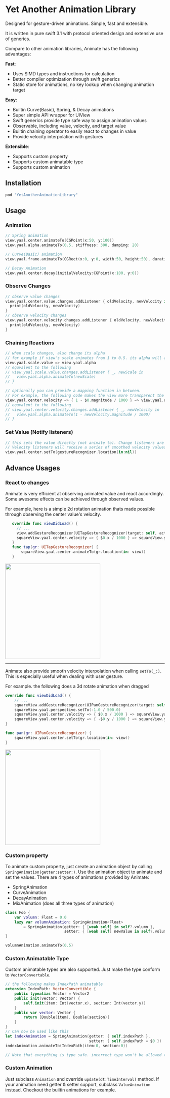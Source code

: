 # Yet Another Animation Library

Designed for gesture-driven animations. Simple, fast and extensible. 

It is written in pure swift 3.1 with protocol oriented design and extensive use of generics.

Compare to other animation libraries, Animate has the following advantages:

**Fast**: 
  * Uses SIMD types and instructions for calculation
  * Better compiler optimization through swift generics
  * Static store for animations, no key lookup when changing animation target

**Easy**:
  * Builtin Curve(Basic), Spring, & Decay animations
  * Super simple API wrapper for UIView
  * Swift generics provide type safe way to assign animation values
  * Observable, including value, velocity, and target value
  * Builtin chaining operator to easily react to changes in value
  * Provide velocity interpolation with gestures

**Extensible**:
  * Supports custom property
  * Supports custom animatable type
  * Supports custom animation

## Installation

```ruby
pod "YetAnotherAnimationLibrary"
```

## Usage

### Animation

```swift
// Spring animation
view.yaal.center.animateTo(CGPoint(x:50, y:100))
view.yaal.alpha.animateTo(0.5, stiffness: 300, damping: 20)

// Curve(Basic) animation
view.yaal.frame.animateTo(CGRect(x:0, y:0, width:50, height:50), duration:0.5, curve: .linear)

// Decay Animation
view.yaal.center.decay(initialVelocity:CGPoint(x:100, y:0))
```

### Observe Changes

```swift
// observe value changes
view.yaal.center.value.changes.addListener { oldVelocity, newVelocity in
  print(oldVelocity, newVelocity)
}
// observe velocity changes
view.yaal.center.velocity.changes.addListener { oldVelocity, newVelocity in
  print(oldVelocity, newVelocity)
}
```

### Chaining Reactions
```swift
// when scale changes, also change its alpha
// for example if view's scale animates from 1 to 0.5. its alpha will animate to 0.5 as well
view.yaal.scale.value => view.yaal.alpha
// equvalent to the following
// view.yaal.scale.value.changes.addListener { _, newScale in
//   view.yaal.alpha.animateTo(newScale)
// }

// optionally you can provide a mapping function in between.
// For example, the following code makes the view more transparent the faster it is moving
view.yaal.center.velocity => { 1 - $0.magnitude / 1000 } => view.yaal.alpha
// equvalent to the following
// view.yaal.center.velocity.changes.addListener { _, newVelocity in
//   view.yaal.alpha.animateTo(1 - newVelocity.magnitude / 1000)
// }
```

### Set Value (Notify listeners)
```swift
// this sets the value directly (not animate to). Change listeners are called.
// Velocity listeners will receive a series of smoothed velocity values.
view.yaal.center.setTo(gestureRecognizer.location(in:nil))
```

## Advance Usages

### React to changes
Animate is very efficient at observing animated value and react accordingly. Some awesome effects can be achieved through observed values.

For example, here is a simple 2d rotation animation thats made possible through observing the center value's velocity.
```swift
   override func viewDidLoad() {
     // ...
     view.addGestureRecognizer(UITapGestureRecognizer(target: self, action: #selector(tap(gr:))))
     squareView.yaal.center.velocity => { $0.x / 1000 } => squareView.yaal.rotation
   }
   func tap(gr: UITapGestureRecognizer) {
       squareView.yaal.center.animateTo(gr.location(in: view))
   }
```
<img src="https://cloud.githubusercontent.com/assets/3359850/24976406/51c0e0ae-1f97-11e7-8e7d-7684a625195f.gif" width="300"/>

----------------------

Animate also provide smooth velocity interpolation when calling `setTo(_:)`. This is especially useful when dealing with user gesture.

For example. the following does a 3d rotate animation when dragged
```swift
override func viewDidLoad() {
    // ...
    squareView.addGestureRecognizer(UIPanGestureRecognizer(target: self, action: #selector(pan(gr:))))
    squareView.yaal.perspective.setTo(-1.0 / 500.0)
    squareView.yaal.center.velocity => { $0.x / 1000 } => squareView.yaal.rotationY
    squareView.yaal.center.velocity => { -$0.y / 1000 } => squareView.yaal.rotationX
}

func pan(gr: UIPanGestureRecognizer) {
    squareView.yaal.center.setTo(gr.location(in: view))
}
```
<img src="https://cloud.githubusercontent.com/assets/3359850/24976408/52d1afe6-1f97-11e7-84ee-356b92076333.gif" width="300"/>

### Custom property

To animate custom property, just create an animation object by calling `SpringAnimation(getter:setter:)`. Use the animation object to animate and set the values. There are 4 types of animations provided by Animate:

* SpringAnimation
* CurveAnimation
* DecayAnimation
* MixAnimation (does all three types of animation)


```swift
class Foo {
    var volumn: Float = 0.0
    lazy var volumnAnimation: SpringAnimation<Float>
        = SpringAnimation(getter: { [weak self] in self?.volumn },
                          setter: { [weak self] newValue in self?.volumn = newValue })
}

volumnAnimation.animateTo(0.5)
```

### Custom Animatable Type

Custom animatable types are also supported. Just make the type conform to `VectorConvertable`.

```swift
// the following makes IndexPath animatable
extension IndexPath: VectorConvertible {
    public typealias Vector = Vector2
    public init(vector: Vector) {
        self.init(item: Int(vector.x), section: Int(vector.y))
    }
    public var vector: Vector {
        return [Double(item), Double(section)]
    }
}
// Can now be used like this
let indexAnimation = SpringAnimation(getter: { self.indexPath },
                                     setter: { self.indexPath = $0 })
indexAnimation.animateTo(IndexPath(item:0, section:0))

// Note that everything is type safe. incorrect type won't be allowed to compile
```

### Custom Animation

Just subclass `Animation` and override `update(dt:TimeInterval)` method.
If your animation need getter & setter support, subclass `ValueAnimation` instead.
Checkout the builtin animations for example.

